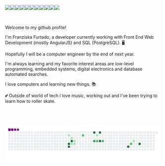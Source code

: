<img width="50" src="https://cdn.jsdelivr.net/gh/devicons/devicon@latest/icons/angularjs/angularjs-original.svg" /><img width="50" src="https://cdn.jsdelivr.net/gh/devicons/devicon@latest/icons/postgresql/postgresql-original-wordmark.svg" /><img width="50" src="https://cdn.jsdelivr.net/gh/devicons/devicon@latest/icons/javascript/javascript-original.svg" /><img width="50" src="https://cdn.jsdelivr.net/gh/devicons/devicon@latest/icons/python/python-original.svg" /><img width="50" src="https://cdn.jsdelivr.net/gh/devicons/devicon@latest/icons/html5/html5-original.svg" /><img width="50" src="https://cdn.jsdelivr.net/gh/devicons/devicon@latest/icons/mysql/mysql-original.svg" /><img width="50" src="https://cdn.jsdelivr.net/gh/devicons/devicon@latest/icons/vscode/vscode-original.svg" /><img width="50" src="https://cdn.jsdelivr.net/gh/devicons/devicon@latest/icons/tortoisegit/tortoisegit-original.svg" /><img width="50" src="https://cdn.jsdelivr.net/gh/devicons/devicon@latest/icons/typescript/typescript-original.svg" /><img width="50" src="https://cdn.jsdelivr.net/gh/devicons/devicon@latest/icons/nodejs/nodejs-original.svg" /><img width="50" src="https://cdn.jsdelivr.net/gh/devicons/devicon@latest/icons/c/c-original.svg" />



<br>


Welcome to my github profile!

I'm Franziska Furtado, a developer currently working with Front End Web Development (mostly AngularJS) and SQL (PostgreSQL). :desktop_computer:

Hopefully I will be a computer engineer by the end of next year. 

I'm always learning and my favorite interest areas are low-level programming, embedded systems, digital electronics and database automated searches.

I love computers and learning new things. :books:

:two_hearts: Outside of world of tech I love music, working out and I've been trying to learn how to roller skate. 

<br>

# ![snake gif](https://github.com/franziskafurtado/franziskafurtado/blob/output/github-contribution-grid-snake.gif)
          
          
          
          
          
          


          

